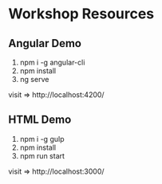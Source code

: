 # Workshop Resources

## Angular Demo
1. npm i -g angular-cli
2. npm install
3. ng serve

visit => http://localhost:4200/


## HTML Demo
1. npm i -g gulp
2. npm install
3. npm run start

visit => http://localhost:3000/
